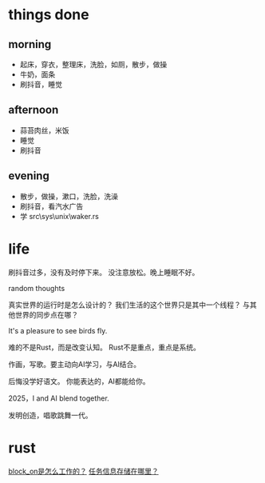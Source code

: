 # things  done
## morning
* 起床，穿衣，整理床，洗脸，如厕，散步，做操
* 牛奶，面条
* 刷抖音，睡觉
## afternoon
* 蒜苔肉丝，米饭
* 睡觉
* 刷抖音
## evening
* 散步，做操，漱口，洗脸，洗澡
* 刷抖音，看汽水广告
* 学 src\sys\unix\waker.rs

# life
刷抖音过多，没有及时停下来。
没注意放松。晚上睡眠不好。

random thoughts

真实世界的运行时是怎么设计的？
我们生活的这个世界只是其中一个线程？
与其他世界的同步点在哪？

It's a pleasure to see birds fly.

难的不是Rust，而是改变认知。
Rust不是重点，重点是系统。

作画，写歌。要主动向AI学习，与AI结合。

后悔没学好语文。
你能表达的，AI都能给你。

2025，I and AI blend together.

发明创造，唱歌跳舞一代。

# rust
[block_on是怎么工作的？](books\tokio\block_on是怎么工作的.md)
[任务信息存储在哪里？](任务信息存储在哪里.md)
